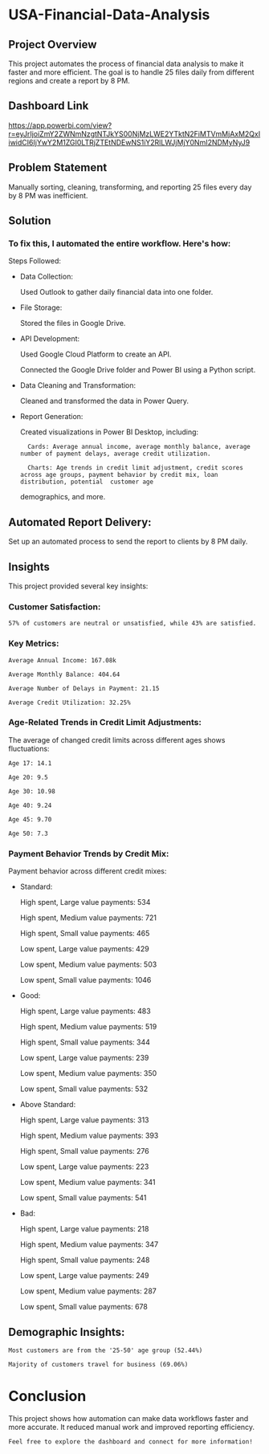 # USA-Financial-Data-Analysis

## Project Overview
This project automates the process of financial data analysis to make it faster and more efficient. The goal is to handle 25 files daily from different regions and create a report by 8 PM.

## Dashboard Link
https://app.powerbi.com/view?r=eyJrIjoiZmY2ZWNmNzgtNTJkYS00NjMzLWE2YTktN2FiMTVmMjAxM2QxIiwidCI6IjYwY2M1ZGI0LTRjZTEtNDEwNS1iY2RlLWJjMjY0NmI2NDMyNyJ9

## Problem Statement
Manually sorting, cleaning, transforming, and reporting 25 files every day by 8 PM was inefficient.

## Solution
### To fix this, I automated the entire workflow. Here's how:

Steps Followed:
* Data Collection:

    Used Outlook to gather daily financial data into one folder.

* File Storage:

    Stored the files in Google Drive.

* API Development:

    Used Google Cloud Platform to create an API.

    Connected the Google Drive folder and Power BI using a Python script.

* Data Cleaning and Transformation:

    Cleaned and transformed the data in Power Query.

* Report Generation:

    Created visualizations in Power BI Desktop, including:

        Cards: Average annual income, average monthly balance, average number of payment delays, average credit utilization.

        Charts: Age trends in credit limit adjustment, credit scores across age groups, payment behavior by credit mix, loan distribution, potential  customer age 
  demographics, and more.

## Automated Report Delivery:

Set up an automated process to send the report to clients by 8 PM daily.




## Insights
This project provided several key insights:

### Customer Satisfaction:

    57% of customers are neutral or unsatisfied, while 43% are satisfied.

### Key Metrics:

    Average Annual Income: 167.08k

    Average Monthly Balance: 404.64

    Average Number of Delays in Payment: 21.15

    Average Credit Utilization: 32.25%

### Age-Related Trends in Credit Limit Adjustments:

The average of changed credit limits across different ages shows fluctuations:

    Age 17: 14.1

    Age 20: 9.5

    Age 30: 10.98

    Age 40: 9.24

    Age 45: 9.70

    Age 50: 7.3



### Payment Behavior Trends by Credit Mix:

Payment behavior across different credit mixes:

* Standard:

    High spent, Large value payments: 534

    High spent, Medium value payments: 721

    High spent, Small value payments: 465

    Low spent, Large value payments: 429

    Low spent, Medium value payments: 503

    Low spent, Small value payments: 1046

* Good:

    High spent, Large value payments: 483

    High spent, Medium value payments: 519

    High spent, Small value payments: 344

    Low spent, Large value payments: 239

    Low spent, Medium value payments: 350

    Low spent, Small value payments: 532


* Above Standard:

    High spent, Large value payments: 313

    High spent, Medium value payments: 393

    High spent, Small value payments: 276

    Low spent, Large value payments: 223

    Low spent, Medium value payments: 341

    Low spent, Small value payments: 541

* Bad:

    High spent, Large value payments: 218

    High spent, Medium value payments: 347

    High spent, Small value payments: 248

    Low spent, Large value payments: 249

    Low spent, Medium value payments: 287

    Low spent, Small value payments: 678



## Demographic Insights:

    Most customers are from the '25-50' age group (52.44%)

    Majority of customers travel for business (69.06%)

# **Conclusion**
This project shows how automation can make data workflows faster and more accurate. It reduced manual work and improved reporting efficiency.

    Feel free to explore the dashboard and connect for more information!
